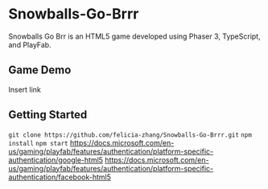 # Snowballs-Go-Brrr

Snowballs Go Brr is an HTML5 game developed using Phaser 3, TypeScript, and PlayFab.

## Game Demo

Insert link

## Getting Started

`git clone https://github.com/felicia-zhang/Snowballs-Go-Brrr.git`
`npm install`
`npm start`
https://docs.microsoft.com/en-us/gaming/playfab/features/authentication/platform-specific-authentication/google-html5
https://docs.microsoft.com/en-us/gaming/playfab/features/authentication/platform-specific-authentication/facebook-html5

